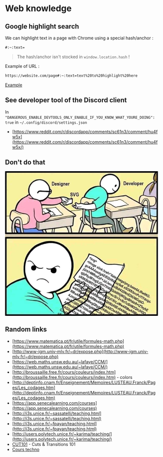 # Web knowledge

## Google highlight search

We can highlight text in a page with Chrome using a special hash/anchor :

```txt
#:~:text=
```

> The hash/anchor isn't stocked in `window.location.hash` !

Example of URL :

```txt
https://website.com/page#:~:text=text%20to%20highlight%20here
```

[Example](https://github.com/Its-Just-Nans#:~:text=You%20can%20check%20my%20github%20website)

## See developer tool of the Discord client

In `"DANGEROUS_ENABLE_DEVTOOLS_ONLY_ENABLE_IF_YOU_KNOW_WHAT_YOURE_DOING": true` in `~/.config/discord/settings.json`

- [https://www.reddit.com/r/discordapp/comments/sc61n3/comment/hu4fw5x](https://www.reddit.com/r/discordapp/comments/sc61n3/comment/hu4fw5x/)

## Don't do that

![svg](./data/svg.jpg)

## Random links

- [https://www.matematica.pt/fr/utile/formules-math.php](https://www.matematica.pt/fr/utile/formules-math.php)
- [http://www-igm.univ-mlv.fr/~dr/expose.php](http://www-igm.univ-mlv.fr/~dr/expose.php)
- [https://web.maths.unsw.edu.au/~lafaye/CCM/](https://web.maths.unsw.edu.au/~lafaye/CCM/)
- [http://broussaille.free.fr/cours/couleurs/index.htm](http://broussaille.free.fr/cours/couleurs/index.htm) - colors
- [http://deptinfo.cnam.fr/Enseignement/Memoires/LUSTEAU.Franck/Pages/Les_codages.htm](http://deptinfo.cnam.fr/Enseignement/Memoires/LUSTEAU.Franck/Pages/Les_codages.htm)
- [https://app.senecalearning.com/courses](https://app.senecalearning.com/courses)
- [http://i3s.unice.fr/~sassatelli/teaching.html](http://i3s.unice.fr/~sassatelli/teaching.html)
- [http://i3s.unice.fr/~fpayan/teaching.html](http://i3s.unice.fr/~fpayan/teaching.html)
- [http://users.polytech.unice.fr/~karima/teaching/](http://users.polytech.unice.fr/~karima/teaching/)
- [CUT101](https://www.youtube.com/watch?v=OAH0MoAv2CI) - Cuts & Transitions 101
- [Cours techno](https://www.courstechinfo.be/)
